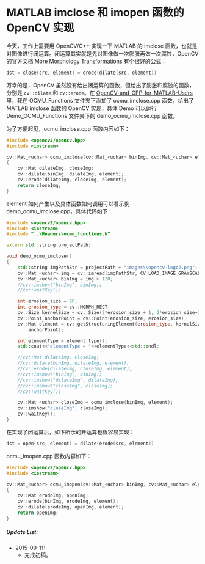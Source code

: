 # MATLAB imclose 和 imopen 函数的 OpenCV 实现

今天，工作上需要用 OpenCV/C++ 实现一下 MATLAB 的 imclose 函数，也就是对图像进行闭运算。闭运算其实就是先对图像做一次膨胀再做一次腐蚀，OpenCV 的官方文档 [More Morphology Transformations][More Morphology Transformations] 有个很好的公式：

```C++
dst = close(src, element) = erode(dilate(src, element))
```

万幸的是，OpenCV 虽然没有给出闭运算的函数，但给出了膨胀和腐蚀的函数，分别是 `cv::dilate` 和 `cv::erode`。在 [OpenCV-and-CPP-for-MATLAB-Users][OpenCV-and-CPP-for-MATLAB-Users] 里，我在 OCMU_Functions 文件夹下添加了 ocmu_imclose.cpp 函数，给出了 MATLAB imclose 函数的 OpenCV 实现，具体 Demo 可以运行 Demo_OCMU_Functions 文件夹下的 demo_ocmu_imclose.cpp 函数。

为了方便起见，ocmu_imclose.cpp 函数内容如下：

```C++
#include <opencv2/opencv.hpp>
#include <iostream>

cv::Mat_<uchar> ocmu_imclose(cv::Mat_<uchar> binImg, cv::Mat_<uchar> element)
{
    cv::Mat dilateImg, closeImg;
    cv::dilate(binImg, dilateImg, element);
    cv::erode(dilateImg, closeImg, element);
    return closeImg;
}
```

element 如何产生以及具体函数如何调用可以看示例 demo_ocmu_imclose.cpp，具体代码如下：

```C++
#include <opencv2/opencv.hpp>
#include <iostream>
#include "..\Headers\ocmu_functions.h"

extern std::string projectPath;

void demo_ocmu_imclose()
{
    std::string imgPathStr = projectPath + "images\\opencv-logo2.png";
    cv::Mat_<uchar> img = cv::imread(imgPathStr, CV_LOAD_IMAGE_GRAYSCALE);
    cv::Mat_<uchar> binImg = img > 128;
    //cv::imshow("binImg", binImg);
    //cv::waitKey();

    int erosion_size = 20;
    int erosion_type = cv::MORPH_RECT;  
    cv::Size kernelSize = cv::Size(2*erosion_size + 1, 2*erosion_size+1);
    cv::Point anchorPoint = cv::Point(erosion_size, erosion_size);
    cv::Mat element = cv::getStructuringElement(erosion_type, kernelSize, \
        anchorPoint);

    int elementType = element.type();
    std::cout<<"elementType = "<<elementType<<std::endl;

    //cv::Mat dilateImg, closeImg;
    //cv::dilate(binImg, dilateImg, element);
    //cv::erode(dilateImg, closeImg, element);
    //cv::imshow("binImg", binImg);
    //cv::imshow("dilateImg", dilateImg);   
    //cv::imshow("closeImg", closeImg);
    //cv::waitKey();

    cv::Mat_<uchar> closeImg = ocmu_imclose(binImg, element);
    cv::imshow("closeImg", closeImg);
    cv::waitKey();
}


```

在实现了闭运算后，如下所示的开运算也很容易实现：
```C++
dst = open(src, element) = dilate(erode(src, element))
```

ocmu_imopen.cpp 函数内容如下：
```C++
#include <opencv2/opencv.hpp>
#include <iostream>

cv::Mat_<uchar> ocmu_imopen(cv::Mat_<uchar> binImg, cv::Mat_<uchar> element)
{
    cv::Mat erodeImg, openImg;
    cv::erode(binImg, erodeImg, element);
    cv::dilate(erodeImg, openImg, element); 
    return openImg;
}
```
##### Update List:

* 2015-09-11:
    + 完成初稿。



[OpenCV-and-CPP-for-MATLAB-Users]: https://github.com/YimianDai/OpenCV-and-CPP-for-MATLAB-Users
[More Morphology Transformations]: http://docs.opencv.org/doc/tutorials/imgproc/opening_closing_hats/opening_closing_hats.html#closing



